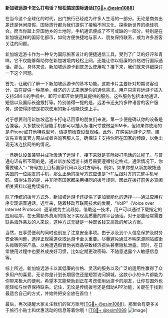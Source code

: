 **新加坡远游卡怎么打电话？轻松搞定国际通话[[TG💪+ @esim1088](https://t.me/s/esim1088)]**

在当今这个全球化的时代，出门旅行已经成为许多人生活的一部分。无论是商务出差还是休闲度假，国际旅行都为我们提供了接触不同文化、探索新世界的绝佳机会。而当你踏上异国他乡的土地时，手机通讯便成了不可或缺的一部分。特别是在新加坡这样的国际化都市，如何方便快捷地与家人、朋友保持联系，成为许多游客关注的问题。

新加坡远游卡作为一种专为国际旅客设计的便捷通信工具，受到了广泛的好评和青睐。它不仅能够帮助你在新加坡境内轻松上网，还能让你以低廉的价格进行国际通话。那么，具体来说，新加坡远游卡到底怎么使用呢？接下来，我们就来详细探讨一下这个问题。

首先，让我们了解一下新加坡远游卡的基本功能。这款卡片主要针对短期访客设计，旨在提供一种简单、经济的方式来满足你的通信需求。用户只需将远游卡插入支持SIM卡的手机中，即可立即开始使用其提供的服务。这些服务包括本地通话、短信以及国际长途拨打等。特别值得一提的是，远游卡还支持多种语言的客户服务，这使得即使是初次使用的新手也能快速上手。

对于想要利用新加坡远游卡打电话回家的朋友们来说，第一步便是确认你的设备是否兼容。大多数现代智能手机都可以插入标准尺寸或微型SIM卡，但如果你使用的是iPhone或其他特殊型号，请提前检查设备规格。此外，在购买远游卡之前，建议先查看其官方网站或者咨询客服人员，确保该卡支持你所在国家的频段，以免出现无法连接网络的情况。

一旦确认设备兼容并成功激活了远游卡，接下来就是实际拨打电话的过程了。与普通电话有所不同的是，通过新加坡远游卡拨号需要遵循特定格式。通常情况下，你需要输入“+”符号加上目标国家代码以及对方号码。例如，如果你想从新加坡拨通美国的一位朋友的手机，那么正确的拨号方式应该是“+1”后跟对方的完整手机号码。值得注意的是，并非所有国家都采用相同的拨号规则，因此在拨打前务必查阅相关资料以避免误操作。

除了传统的拨号方式外，新加坡远游卡还提供了更加智能化的选择——通过应用程序实现语音通话。近年来，随着移动互联网技术的发展，“VoIP”（Voice over Internet Protocol）逐渐成为主流趋势。借助这一技术，用户可以通过下载指定的应用程序，在无需额外费用的情况下实现高质量的跨平台通话。对于那些经常需要联系海外亲友的人来说，这种方式无疑是一种既省钱又高效的解决方案。

当然，在享受便利的同时也别忘了注意安全事项。由于涉及到个人信息保护及财务安全等问题，选择正规渠道获取远游卡至关重要。尽量避免通过不明来源网站或街头摊贩购买产品，以免遭遇假冒伪劣商品导致经济损失甚至隐私泄露。同时，在日常使用过程中也要养成良好习惯，比如定期更改密码、不随意透露个人敏感信息等。

综上所述，新加坡远游卡以其低廉的价格、灵活的服务以及广泛的适用性赢得了众多用户的喜爱。无论你是计划长期居住还是短暂访问狮城，这款小小的卡片都能为你带来极大的便利。希望本文能帮助到正在考虑使用远游卡的朋友，让你在国外也能轻松与世界保持联系。记住，无论是传统拨号还是借助APP功能，关键在于找到最适合自己的方式，并始终把安全放在首位！

最后，再次提醒大家关注我们的官方账号[[TG💪+ @esim1088](https://t.me/s/esim1088)]，那里会有更多关于旅行小贴士和优惠活动的信息等着你哦！[[TG💪+ @esim1088](https://t.me/s/esim1088) ![Image](https://i.postimg.cc/4NQfJmqS/Snipaste-2025-05-13-00-14-12.png)]